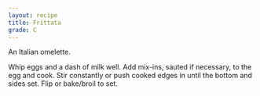 ```yaml
---
layout: recipe
title: Frittata
grade: C
---
```

<!-- stub -->
An Italian omelette. 
<!-- endstub -->

Whip eggs and a dash of milk well. Add mix-ins, sauted if
necessary, to the egg and cook. Stir constantly or push cooked edges in until 
the bottom and sides set. Flip or bake/broil to set.